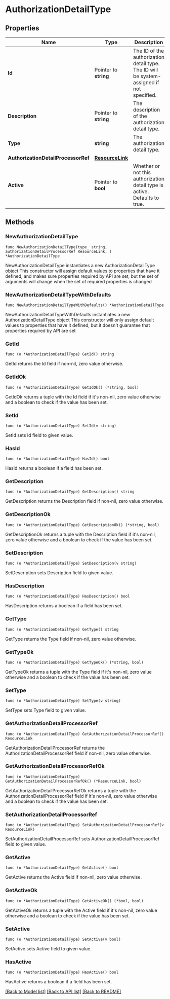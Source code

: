 # AuthorizationDetailType

## Properties

Name | Type | Description | Notes
------------ | ------------- | ------------- | -------------
**Id** | Pointer to **string** | The ID of the authorization detail type. The ID will be system-assigned if not specified. | [optional] 
**Description** | Pointer to **string** | The description of the authorization detail type. | [optional] 
**Type** | **string** | The authorization detail type. | 
**AuthorizationDetailProcessorRef** | [**ResourceLink**](ResourceLink.md) |  | 
**Active** | Pointer to **bool** | Whether or not this authorization detail type is active. Defaults to true. | [optional] 

## Methods

### NewAuthorizationDetailType

`func NewAuthorizationDetailType(type_ string, authorizationDetailProcessorRef ResourceLink, ) *AuthorizationDetailType`

NewAuthorizationDetailType instantiates a new AuthorizationDetailType object
This constructor will assign default values to properties that have it defined,
and makes sure properties required by API are set, but the set of arguments
will change when the set of required properties is changed

### NewAuthorizationDetailTypeWithDefaults

`func NewAuthorizationDetailTypeWithDefaults() *AuthorizationDetailType`

NewAuthorizationDetailTypeWithDefaults instantiates a new AuthorizationDetailType object
This constructor will only assign default values to properties that have it defined,
but it doesn't guarantee that properties required by API are set

### GetId

`func (o *AuthorizationDetailType) GetId() string`

GetId returns the Id field if non-nil, zero value otherwise.

### GetIdOk

`func (o *AuthorizationDetailType) GetIdOk() (*string, bool)`

GetIdOk returns a tuple with the Id field if it's non-nil, zero value otherwise
and a boolean to check if the value has been set.

### SetId

`func (o *AuthorizationDetailType) SetId(v string)`

SetId sets Id field to given value.

### HasId

`func (o *AuthorizationDetailType) HasId() bool`

HasId returns a boolean if a field has been set.

### GetDescription

`func (o *AuthorizationDetailType) GetDescription() string`

GetDescription returns the Description field if non-nil, zero value otherwise.

### GetDescriptionOk

`func (o *AuthorizationDetailType) GetDescriptionOk() (*string, bool)`

GetDescriptionOk returns a tuple with the Description field if it's non-nil, zero value otherwise
and a boolean to check if the value has been set.

### SetDescription

`func (o *AuthorizationDetailType) SetDescription(v string)`

SetDescription sets Description field to given value.

### HasDescription

`func (o *AuthorizationDetailType) HasDescription() bool`

HasDescription returns a boolean if a field has been set.

### GetType

`func (o *AuthorizationDetailType) GetType() string`

GetType returns the Type field if non-nil, zero value otherwise.

### GetTypeOk

`func (o *AuthorizationDetailType) GetTypeOk() (*string, bool)`

GetTypeOk returns a tuple with the Type field if it's non-nil, zero value otherwise
and a boolean to check if the value has been set.

### SetType

`func (o *AuthorizationDetailType) SetType(v string)`

SetType sets Type field to given value.


### GetAuthorizationDetailProcessorRef

`func (o *AuthorizationDetailType) GetAuthorizationDetailProcessorRef() ResourceLink`

GetAuthorizationDetailProcessorRef returns the AuthorizationDetailProcessorRef field if non-nil, zero value otherwise.

### GetAuthorizationDetailProcessorRefOk

`func (o *AuthorizationDetailType) GetAuthorizationDetailProcessorRefOk() (*ResourceLink, bool)`

GetAuthorizationDetailProcessorRefOk returns a tuple with the AuthorizationDetailProcessorRef field if it's non-nil, zero value otherwise
and a boolean to check if the value has been set.

### SetAuthorizationDetailProcessorRef

`func (o *AuthorizationDetailType) SetAuthorizationDetailProcessorRef(v ResourceLink)`

SetAuthorizationDetailProcessorRef sets AuthorizationDetailProcessorRef field to given value.


### GetActive

`func (o *AuthorizationDetailType) GetActive() bool`

GetActive returns the Active field if non-nil, zero value otherwise.

### GetActiveOk

`func (o *AuthorizationDetailType) GetActiveOk() (*bool, bool)`

GetActiveOk returns a tuple with the Active field if it's non-nil, zero value otherwise
and a boolean to check if the value has been set.

### SetActive

`func (o *AuthorizationDetailType) SetActive(v bool)`

SetActive sets Active field to given value.

### HasActive

`func (o *AuthorizationDetailType) HasActive() bool`

HasActive returns a boolean if a field has been set.


[[Back to Model list]](../README.md#documentation-for-models) [[Back to API list]](../README.md#documentation-for-api-endpoints) [[Back to README]](../README.md)



